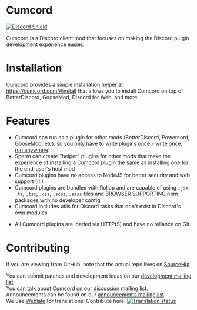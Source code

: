 # Cumcord

[![Discord Shield](https://discordapp.com/api/guilds/824921608560181258/widget.png?style=shield)](https://discord.gg/FhHQQrVs7U)

Cumcord is a Discord client mod that focuses on making the Discord plugin development experience
easier.

# Installation

Cumcord provides a simple installation helper at https://cumcord.com/#install that allows you to
install Cumcord on top of BetterDiscord, GooseMod, Discord for Web, and more.

# Features

- Cumcord can run as a plugin for other mods (BetterDiscord, Powercord, GooseMod, etc), so you only
  have to write plugins once - [write once, run anywhere](https://en.wikipedia.org/wiki/WORE)!
- Sperm can create "helper" plugins for other mods that make the experience of installing a Cumcord
  plugin the same as installing one for the end-user's host mod
- Cumcord plugins have no access to NodeJS for better security and web support (!!!)
- Cumcord plugins are bundled with Rollup and are capable of using `.jsx`, `.ts`, `.tsx`, `.css`,
  `.scss`, `.sass` files and BROWSER SUPPORTING npm packages with no developer config
- Cumcord includes utils for Discord tasks that don't exist in Discord's own modules
<!-- - Cumcord includes event handlers that will assist you in proxying multiple things (message
  creations, message deletions, message edits, profile updates, etc) -->
- All Cumcord plugins are loaded via HTTP(S) and have no reliance on Git.

# Contributing

If you are viewing from GitHub, note that the actual repo lives on
[SourceHut](https://git.sr.ht/~creatable/Cumcord)

You can submit patches and development ideas on our
[development mailing list](https://lists.sr.ht/~creatable/cumcord-devel).  
You can talk about Cumcord on our
[discussion mailing list](https://lists.sr.ht/~creatable/cumcord-discuss).  
Announcements can be found on our
[announcements mailing list](https://lists.sr.ht/~creatable/cumcord-announce).  
We use [Weblate](https://weblate.org) for translations! Contribute here:
<a href="https://hosted.weblate.org/engage/cumcord/">
<img src="https://hosted.weblate.org/widgets/cumcord/-/cumcord/287x66-black.png" alt="Translation status" />
</a>

